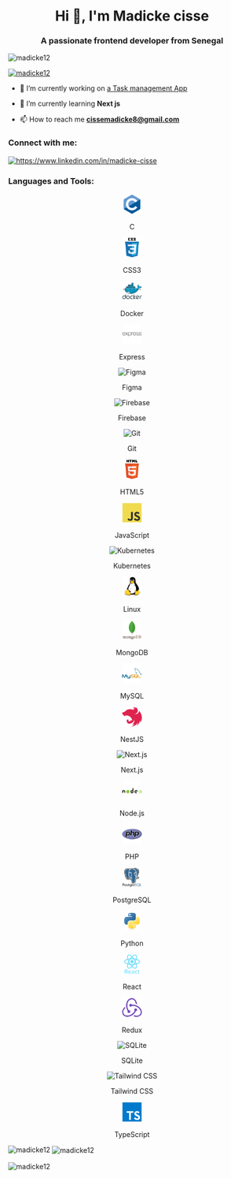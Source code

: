 <h1 align="center">Hi 👋, I'm Madicke cisse</h1>
<h3 align="center">A passionate frontend developer from Senegal</h3>

<p align="left"> <img src="https://komarev.com/ghpvc/?username=madicke12&label=Profile%20views&color=0e75b6&style=flat" alt="madicke12" /> </p>

<p align="left"> <a href="https://github.com/ryo-ma/github-profile-trophy"><img src="https://github-profile-trophy.vercel.app/?username=madicke12" alt="madicke12" /></a> </p>

- 🔭 I’m currently working on [a Task management App](https://github.com/madicke12/madicke-s-task-manangement-app)

- 🌱 I’m currently learning **Next js**

- 📫 How to reach me **cissemadicke8@gmail.com**
<style>
  .container{
    display:grid,
    grid-template-columns:repeat(repeat(4, 1fr)
  }
</style>
<h3 align="left">Connect with me:</h3>
<p align="left">
<a href="https://linkedin.com/in/https://www.linkedin.com/in/madicke-cisse" target="blank"><img align="center" src="https://raw.githubusercontent.com/rahuldkjain/github-profile-readme-generator/master/src/images/icons/Social/linked-in-alt.svg" alt="https://www.linkedin.com/in/madicke-cisse" height="30" width="40" /></a>
</p>

<h3 align="left">Languages and Tools:</h3>

<div class='container'>

  <!-- C -->
  <div style="text-align: center;">
    <img src="https://raw.githubusercontent.com/devicons/devicon/master/icons/c/c-original.svg" alt="C" width="40" height="40"/>
    <p>C</p>
  </div>

  <!-- CSS3 -->
  <div style="text-align: center;">
    <img src="https://raw.githubusercontent.com/devicons/devicon/master/icons/css3/css3-original-wordmark.svg" alt="CSS3" width="40" height="40"/>
    <p>CSS3</p>
  </div>

  <!-- Docker -->
  <div style="text-align: center;">
    <img src="https://raw.githubusercontent.com/devicons/devicon/master/icons/docker/docker-original-wordmark.svg" alt="Docker" width="40" height="40"/>
    <p>Docker</p>
  </div>

  <!-- Express -->
  <div style="text-align: center;">
    <img src="https://raw.githubusercontent.com/devicons/devicon/master/icons/express/express-original-wordmark.svg" alt="Express" width="40" height="40"/>
    <p>Express</p>
  </div>

  <!-- Figma -->
  <div style="text-align: center;">
    <img src="https://www.vectorlogo.zone/logos/figma/figma-icon.svg" alt="Figma" width="40" height="40"/>
    <p>Figma</p>
  </div>

  <!-- Firebase -->
  <div style="text-align: center;">
    <img src="https://www.vectorlogo.zone/logos/firebase/firebase-icon.svg" alt="Firebase" width="40" height="40"/>
    <p>Firebase</p>
  </div>

  <!-- Git -->
  <div style="text-align: center;">
    <img src="https://www.vectorlogo.zone/logos/git-scm/git-scm-icon.svg" alt="Git" width="40" height="40"/>
    <p>Git</p>
  </div>

  <!-- HTML5 -->
  <div style="text-align: center;">
    <img src="https://raw.githubusercontent.com/devicons/devicon/master/icons/html5/html5-original-wordmark.svg" alt="HTML5" width="40" height="40"/>
    <p>HTML5</p>
  </div>

  <!-- JavaScript -->
  <div style="text-align: center;">
    <img src="https://raw.githubusercontent.com/devicons/devicon/master/icons/javascript/javascript-original.svg" alt="JavaScript" width="40" height="40"/>
    <p>JavaScript</p>
  </div>

  <!-- Kubernetes -->
  <div style="text-align: center;">
    <img src="https://www.vectorlogo.zone/logos/kubernetes/kubernetes-icon.svg" alt="Kubernetes" width="40" height="40"/>
    <p>Kubernetes</p>
  </div>

  <!-- Linux -->
  <div style="text-align: center;">
    <img src="https://raw.githubusercontent.com/devicons/devicon/master/icons/linux/linux-original.svg" alt="Linux" width="40" height="40"/>
    <p>Linux</p>
  </div>

  <!-- MongoDB -->
  <div style="text-align: center;">
    <img src="https://raw.githubusercontent.com/devicons/devicon/master/icons/mongodb/mongodb-original-wordmark.svg" alt="MongoDB" width="40" height="40"/>
    <p>MongoDB</p>
  </div>

  <!-- MySQL -->
  <div style="text-align: center;">
    <img src="https://raw.githubusercontent.com/devicons/devicon/master/icons/mysql/mysql-original-wordmark.svg" alt="MySQL" width="40" height="40"/>
    <p>MySQL</p>
  </div>

  <!-- NestJS -->
  <div style="text-align: center;">
    <img src="https://raw.githubusercontent.com/devicons/devicon/master/icons/nestjs/nestjs-plain.svg" alt="NestJS" width="40" height="40"/>
    <p>NestJS</p>
  </div>

  <!-- Next.js -->
  <div style="text-align: center;">
    <img src="https://cdn.worldvectorlogo.com/logos/nextjs-2.svg" alt="Next.js" width="40" height="40"/>
    <p>Next.js</p>
  </div>

  <!-- Node.js -->
  <div style="text-align: center;">
    <img src="https://raw.githubusercontent.com/devicons/devicon/master/icons/nodejs/nodejs-original-wordmark.svg" alt="Node.js" width="40" height="40"/>
    <p>Node.js</p>
  </div>

  <!-- PHP -->
  <div style="text-align: center;">
    <img src="https://raw.githubusercontent.com/devicons/devicon/master/icons/php/php-original.svg" alt="PHP" width="40" height="40"/>
    <p>PHP</p>
  </div>

  <!-- PostgreSQL -->
  <div style="text-align: center;">
    <img src="https://raw.githubusercontent.com/devicons/devicon/master/icons/postgresql/postgresql-original-wordmark.svg" alt="PostgreSQL" width="40" height="40"/>
    <p>PostgreSQL</p>
  </div>

  <!-- Python -->
  <div style="text-align: center;">
    <img src="https://raw.githubusercontent.com/devicons/devicon/master/icons/python/python-original.svg" alt="Python" width="40" height="40"/>
    <p>Python</p>
  </div>

  <!-- React -->
  <div style="text-align: center;">
    <img src="https://raw.githubusercontent.com/devicons/devicon/master/icons/react/react-original-wordmark.svg" alt="React" width="40" height="40"/>
    <p>React</p>
  </div>

  <!-- Redux -->
  <div style="text-align: center;">
    <img src="https://raw.githubusercontent.com/devicons/devicon/master/icons/redux/redux-original.svg" alt="Redux" width="40" height="40"/>
    <p>Redux</p>
  </div>

  <!-- SQLite -->
  <div style="text-align: center;">
    <img src="https://www.vectorlogo.zone/logos/sqlite/sqlite-icon.svg" alt="SQLite" width="40" height="40"/>
    <p>SQLite</p>
  </div>

  <!-- Tailwind CSS -->
  <div style="text-align: center;">
    <img src="https://www.vectorlogo.zone/logos/tailwindcss/tailwindcss-icon.svg" alt="Tailwind CSS" width="40" height="40"/>
    <p>Tailwind CSS</p>
  </div>

  <!-- TypeScript -->
  <div style="text-align: center;">
    <img src="https://raw.githubusercontent.com/devicons/devicon/master/icons/typescript/typescript-original.svg" alt="TypeScript" width="40" height="40"/>
    <p>TypeScript</p>
  </div>

</div>


<p><img align="left" src="https://github-readme-stats.vercel.app/api/top-langs?username=madicke12&show_icons=true&locale=en&layout=compact" alt="madicke12" /></p>

<p>&nbsp;<img align="center" src="https://github-readme-stats.vercel.app/api?username=madicke12&show_icons=true&locale=en" alt="madicke12" /></p>

<p><img align="center" src="https://github-readme-streak-stats.herokuapp.com/?user=madicke12&" alt="madicke12" /></p>
